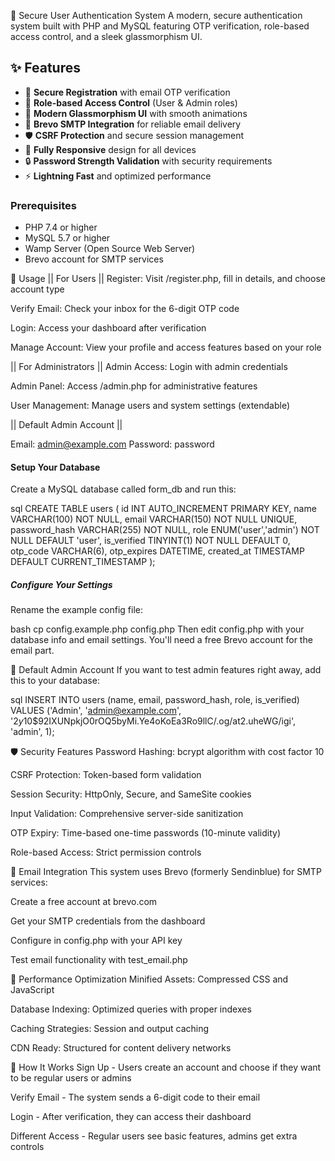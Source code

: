 🔐 Secure User Authentication System
A modern, secure authentication system built with PHP and MySQL featuring OTP verification, role-based access control, and a sleek glassmorphism UI.

## ✨ Features

- 🔐 **Secure Registration** with email OTP verification
- 👥 **Role-based Access Control** (User & Admin roles)
- 🎨 **Modern Glassmorphism UI** with smooth animations
- 📧 **Brevo SMTP Integration** for reliable email delivery
- 🛡️ **CSRF Protection** and secure session management
- 📱 **Fully Responsive** design for all devices
- 🔒 **Password Strength Validation** with security requirements
- ⚡ **Lightning Fast** and optimized performance

### Prerequisites
- PHP 7.4 or higher
- MySQL 5.7 or higher
- Wamp Server (Open Source Web Server)
- Brevo account for SMTP services

🎯 Usage
|| For Users ||
Register: Visit /register.php, fill in details, and choose account type

Verify Email: Check your inbox for the 6-digit OTP code

Login: Access your dashboard after verification

Manage Account: View your profile and access features based on your role

|| For Administrators ||
Admin Access: Login with admin credentials

Admin Panel: Access /admin.php for administrative features

User Management: Manage users and system settings (extendable)

|| Default Admin Account ||

Email: admin@example.com
Password: password

#### Setup Your Database
Create a MySQL database called form_db and run this:

sql
CREATE TABLE users (
  id INT AUTO_INCREMENT PRIMARY KEY,
  name VARCHAR(100) NOT NULL,
  email VARCHAR(150) NOT NULL UNIQUE,
  password_hash VARCHAR(255) NOT NULL,
  role ENUM('user','admin') NOT NULL DEFAULT 'user',
  is_verified TINYINT(1) NOT NULL DEFAULT 0,
  otp_code VARCHAR(6),
  otp_expires DATETIME,
  created_at TIMESTAMP DEFAULT CURRENT_TIMESTAMP
);

##### Configure Your Settings
Rename the example config file:

bash
cp config.example.php config.php
Then edit config.php with your database info and email settings. You'll need a free Brevo account for the email part.


🎯 Default Admin Account
If you want to test admin features right away, add this to your database:

sql
INSERT INTO users (name, email, password_hash, role, is_verified)
VALUES ('Admin', 'admin@example.com', 
        '$2y$10$92IXUNpkjO0rOQ5byMi.Ye4oKoEa3Ro9llC/.og/at2.uheWG/igi',
        'admin', 1);


🛡️ Security Features
Password Hashing: bcrypt algorithm with cost factor 10

CSRF Protection: Token-based form validation

Session Security: HttpOnly, Secure, and SameSite cookies

Input Validation: Comprehensive server-side sanitization

OTP Expiry: Time-based one-time passwords (10-minute validity)

Role-based Access: Strict permission controls

📧 Email Integration
This system uses Brevo (formerly Sendinblue) for SMTP services:

Create a free account at brevo.com

Get your SMTP credentials from the dashboard

Configure in config.php with your API key

Test email functionality with test_email.php

🚀 Performance Optimization
Minified Assets: Compressed CSS and JavaScript

Database Indexing: Optimized queries with proper indexes

Caching Strategies: Session and output caching

CDN Ready: Structured for content delivery networks


📝 How It Works
Sign Up - Users create an account and choose if they want to be regular users or admins

Verify Email - The system sends a 6-digit code to their email

Login - After verification, they can access their dashboard

Different Access - Regular users see basic features, admins get extra controls










